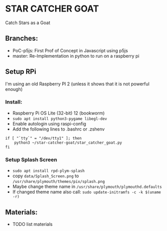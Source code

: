 # STAR CATCHER GOAT

Catch Stars as a Goat

## Branches:
- PoC-p5js: First Prof of Concept in Javascript using p5js
- master: Re-Implementation in python to run on a raspberry pi

## Setup RPi

I'm using an old Raspberry PI 2 (unless it shows that it is not powerful enough)

### Install:
- Raspberry Pi OS Lite (32-bit) 12 (bookworm)
- `sudo apt install python3-pygame libegl-dev`
- Enable autologin using raspi-config
- Add the following lines to .bashrc or .zshenv    
```
if [ "`tty`" = "/dev/tty1" ]; then
    python3 ~/star-catcher-goat/star_catcher_goat.py
fi
```

### Setup Splash Screen
- `sudo apt install rpd-plym-splash`
- copy `data/Splash_Screen.png` to `/usr/share/plymouth/themes/pix/splash.png`
- Maybe change theme name in `/usr/share/plymouth/plymouthd.defaults`
- If changed theme name also call: `sudo update-initramfs -c -k $(uname -r)`

## Materials:
- TODO list materials
